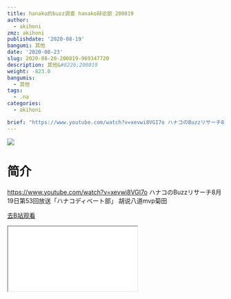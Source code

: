```yaml
---
title: hanako的buzz调查 hanako辩论部 200819
author:
  - akihoni
zmz: akihoni
publishdate: '2020-08-19'
bangumi: 其他
date: '2020-08-23'
slug: 2020-08-20-200819-969347720
description: 其他&#8226;200819
weight: -823.0
bangumis:
  - 其他
tags:
  - .na
categories:
  - akihoni

brief: "https://www.youtube.com/watch?v=xevwi8VGI7o ハナコのBuzzリサーチ8月19日第53回放送「ハナコディベート部」 胡说八道mvp菊田"
---
```

![](https://raw.githubusercontent.com/tcgriffith/owaraisite/master/static/tmpimg/4a2405a396baf6bfe4acfa80855bde30d36a9730.png.480.jpg)
# 简介  
https://www.youtube.com/watch?v=xevwi8VGI7o
ハナコのBuzzリサーチ8月19日第53回放送「ハナコディベート部」
胡说八道mvp菊田  

[去B站观看](https://www.bilibili.com/video/av969347720/)
<div class ="resp-container"><iframe class="testiframe" src="//player.bilibili.com/player.html?aid=969347720"", scrolling="no", allowfullscreen="true" > </iframe></div> 
